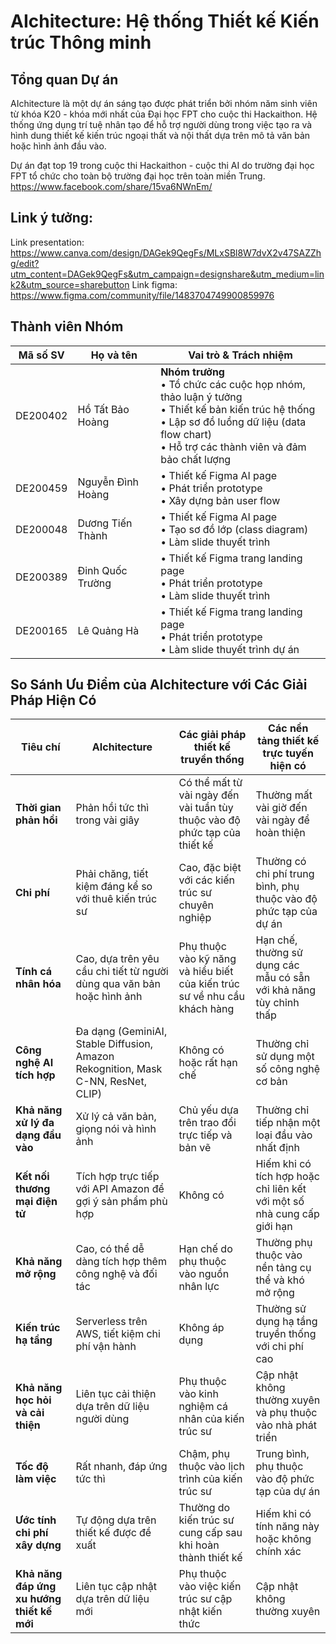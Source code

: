 # AIchitecture: Hệ thống Thiết kế Kiến trúc Thông minh

## Tổng quan Dự án
AIchitecture là một dự án sáng tạo được phát triển bởi nhóm năm sinh viên từ khóa K20 - khóa mới nhất của Đại học FPT cho cuộc thi Hackaithon. Hệ thống ứng dụng trí tuệ nhân tạo để hỗ trợ người dùng trong việc tạo ra và hình dung thiết kế kiến trúc ngoại thất và nội thất dựa trên mô tả văn bản hoặc hình ảnh đầu vào.

Dự án đạt top 19 trong cuộc thi Hackaithon - cuộc thi AI do trường đại học FPT tổ chức cho toàn bộ trường đại học trên toàn miền Trung. 
https://www.facebook.com/share/15va6NWnEm/
## Link ý tưởng: 
Link presentation: https://www.canva.com/design/DAGek9QegFs/MLxSBl8W7dvX2v47SAZZhg/edit?utm_content=DAGek9QegFs&utm_campaign=designshare&utm_medium=link2&utm_source=sharebutton
Link figma: https://www.figma.com/community/file/1483704749900859976


## Thành viên Nhóm

| Mã số SV | Họ và tên | Vai trò & Trách nhiệm |
|------------|------|-------------------------|
| DE200402 | Hồ Tất Bảo Hoàng | **Nhóm trưởng**<br>• Tổ chức các cuộc họp nhóm, thảo luận ý tưởng<br>• Thiết kế bản kiến trúc hệ thống<br>• Lập sơ đồ luồng dữ liệu (data flow chart)<br>• Hỗ trợ các thành viên và đảm bảo chất lượng |
| DE200459 | Nguyễn Đình Hoàng | • Thiết kế Figma AI page<br>• Phát triển prototype<br>• Xây dựng bản user flow |
| DE200048 | Dương Tiến Thành | • Thiết kế Figma AI page<br>• Tạo sơ đồ lớp (class diagram)<br>• Làm slide thuyết trình |
| DE200389 | Đinh Quốc Trường | • Thiết kế Figma trang landing page<br>• Phát triển prototype<br>• Làm slide thuyết trình |
| DE200165 | Lê Quảng Hà | • Thiết kế Figma trang landing page<br>• Phát triển prototype<br>• Làm slide thuyết trình dự án |

## So Sánh Ưu Điểm của AIchitecture với Các Giải Pháp Hiện Có

| Tiêu chí | AIchitecture | Các giải pháp thiết kế truyền thống | Các nền tảng thiết kế trực tuyến hiện có |
|----------|--------------|-----------------------------------|----------------------------------------|
| **Thời gian phản hồi** | Phản hồi tức thì trong vài giây | Có thể mất từ vài ngày đến vài tuần tùy thuộc vào độ phức tạp của thiết kế | Thường mất vài giờ đến vài ngày để hoàn thiện |
| **Chi phí** | Phải chăng, tiết kiệm đáng kể so với thuê kiến trúc sư | Cao, đặc biệt với các kiến trúc sư chuyên nghiệp | Thường có chi phí trung bình, phụ thuộc vào độ phức tạp của dự án |
| **Tính cá nhân hóa** | Cao, dựa trên yêu cầu chi tiết từ người dùng qua văn bản hoặc hình ảnh | Phụ thuộc vào kỹ năng và hiểu biết của kiến trúc sư về nhu cầu khách hàng | Hạn chế, thường sử dụng các mẫu có sẵn với khả năng tùy chỉnh thấp |
| **Công nghệ AI tích hợp** | Đa dạng (GeminiAI, Stable Diffusion, Amazon Rekognition, Mask C-NN, ResNet, CLIP) | Không có hoặc rất hạn chế | Thường chỉ sử dụng một số công nghệ cơ bản |
| **Khả năng xử lý đa dạng đầu vào** | Xử lý cả văn bản, giọng nói và hình ảnh | Chủ yếu dựa trên trao đổi trực tiếp và bản vẽ | Thường chỉ tiếp nhận một loại đầu vào nhất định |
| **Kết nối thương mại điện tử** | Tích hợp trực tiếp với API Amazon để gợi ý sản phẩm phù hợp | Không có | Hiếm khi có tích hợp hoặc chỉ liên kết với một số nhà cung cấp giới hạn |
| **Khả năng mở rộng** | Cao, có thể dễ dàng tích hợp thêm công nghệ và đối tác | Hạn chế do phụ thuộc vào nguồn nhân lực | Thường phụ thuộc vào nền tảng cụ thể và khó mở rộng |
| **Kiến trúc hạ tầng** | Serverless trên AWS, tiết kiệm chi phí vận hành | Không áp dụng | Thường sử dụng hạ tầng truyền thống với chi phí cao |
| **Khả năng học hỏi và cải thiện** | Liên tục cải thiện dựa trên dữ liệu người dùng | Phụ thuộc vào kinh nghiệm cá nhân của kiến trúc sư | Cập nhật không thường xuyên và phụ thuộc vào nhà phát triển |
| **Tốc độ làm việc** | Rất nhanh, đáp ứng tức thì | Chậm, phụ thuộc vào lịch trình của kiến trúc sư | Trung bình, phụ thuộc vào độ phức tạp của dự án |
| **Ước tính chi phí xây dựng** | Tự động dựa trên thiết kế được đề xuất | Thường do kiến trúc sư cung cấp sau khi hoàn thành thiết kế | Hiếm khi có tính năng này hoặc không chính xác |
| **Khả năng đáp ứng xu hướng thiết kế mới** | Liên tục cập nhật dựa trên dữ liệu mới | Phụ thuộc vào việc kiến trúc sư cập nhật kiến thức | Cập nhật không thường xuyên |
